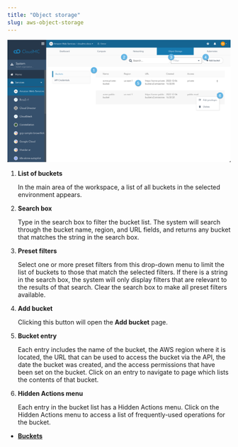 ```yaml
---
title: "Object storage"
slug: aws-object-storage
---
```



![A screenshot of the AWS Object Storage buckets page, with numbered dots indicating features of interest](/assets/aws-objectstorage-bucketlist-numdots-en.png)

1.  **List of buckets**

    In the main area of the workspace, a list of all buckets in the selected environment appears.

2.  **Search box**

    Type in the search box to filter the bucket list. The system will search through the bucket name, region, and URL fields, and returns any bucket that matches the string in the search box.

3.  **Preset filters**

    Select one or more preset filters from this drop-down menu to limit the list of buckets to those that match the selected filters. If there is a string in the search box, the system will only display filters that are relevant to the results of that search. Clear the search box to make all preset filters available.

4.  **Add bucket**

    Clicking this button will open the **Add bucket** page.

5.  **Bucket entry**

    Each entry includes the name of the bucket, the AWS region where it is located, the URL that can be used to access the bucket via the API, the date the bucket was created, and the access permissions that have been set on the bucket. Click on an entry to navigate to page which lists the contents of that bucket.

6.  **Hidden Actions menu**

    Each entry in the bucket list has a Hidden Actions menu. Click on the Hidden Actions menu to access a list of frequently-used operations for the bucket.


-   **[Buckets](aws-buckets.md)**  


